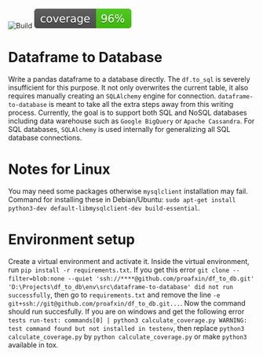 ![Build](https://github.com/proafxin/df_to_db/actions/workflows/build.yml/badge.svg)
![codecov](https://github.com/proafxin/df_to_db/blob/develop/coverage.svg)

# Dataframe to Database

Write a pandas dataframe to a database directly. The `df.to_sql` is severely insufficient for this purpose. It not only overwrites the current table, it also requires manually creating an `SQLAlchemy` engine for connection. `dataframe-to-database` is meant to take all the extra steps away from this writing process. Currently, the goal is to support both SQL and NoSQL databases including data warehouse such as `Google BigQuery` or `Apache Cassandra`. For SQL databases, `SQLAlchemy` is used internally for generalizing all SQL database connections.


# Notes for Linux

You may need some packages otherwise `mysqlclient` installation may fail. Command for installing these in Debian/Ubuntu: `sudo apt-get install python3-dev default-libmysqlclient-dev build-essential`.


# Environment setup

Create a virtual environment and activate it. Inside the virtual environment, run `pip install -r requirements.txt`. If you get this error `git clone --filter=blob:none --quiet 'ssh://****@github.com/proafxin/df_to_db.git' 'D:\Projects\df_to_db\env\src\dataframe-to-database' did not run successfully`, then go to `requirements.txt` and remove the line `-e git+ssh://git@github.com/proafxin/df_to_db.git...`. Now the command should run succesfully. If you are on windows and get the following error `tests run-test: commands[0] | python3 calculate_coverage.py WARNING: test command found but not installed in testenv`, then replace `python3 calculate_coverage.py` by `python calculate_coverage.py` or make `python3` available in tox.